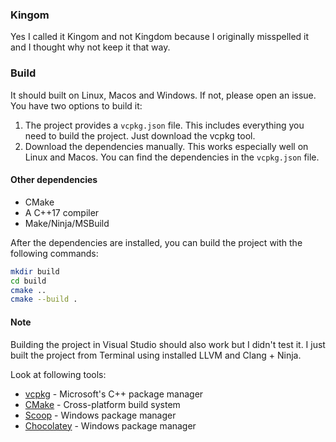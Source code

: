 ### Kingom
Yes I called it Kingom and not Kingdom because I originally misspelled it and I thought why not keep it that way.

### Build
It should built on Linux, Macos and Windows. If not, please open an issue. You have two options to build it:
1. The project provides a `vcpkg.json` file. This includes everything you need to build the project. Just download the vcpkg tool.
2. Download the dependencies manually. This works especially well on Linux and Macos. You can find the dependencies in the `vcpkg.json` file.

#### Other dependencies
- CMake
- A C++17 compiler
- Make/Ninja/MSBuild

After the dependencies are installed, you can build the project with the following commands:
```bash
mkdir build
cd build
cmake ..
cmake --build .
```

#### Note
Building the project in Visual Studio should also work but I didn't test it. I just built the project from Terminal using installed LLVM and Clang + Ninja. 

Look at following tools:
- [vcpkg](https://vcpkg.io/) - Microsoft's C++ package manager
- [CMake](https://cmake.org/) - Cross-platform build system
- [Scoop](https://scoop.sh/) - Windows package manager
- [Chocolatey](https://chocolatey.org/) - Windows package manager